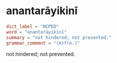 # anantarāyikinī

``` toml
dict_label = "NCPED"
word = "anantarāyikinī"
summary = "not hindered; not prevented."
grammar_comment = "(m)f(n.)"
```

not hindered; not prevented.

